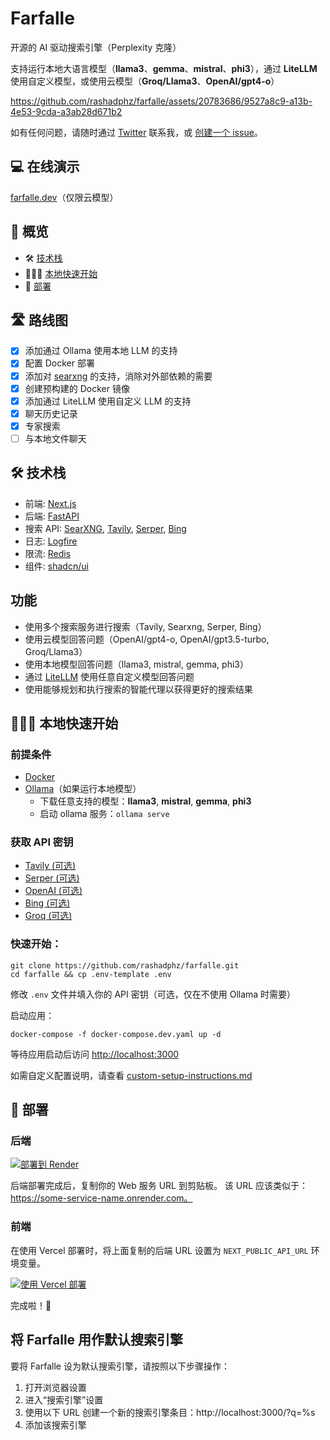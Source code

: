 # Farfalle

开源的 AI 驱动搜索引擎（Perplexity 克隆）

支持运行本地大语言模型（**llama3**、**gemma**、**mistral**、**phi3**），通过 **LiteLLM** 使用自定义模型，或使用云模型（**Groq/Llama3**、**OpenAI/gpt4-o**）

https://github.com/rashadphz/farfalle/assets/20783686/9527a8c9-a13b-4e53-9cda-a3ab28d671b2

如有任何问题，请随时通过 [Twitter](https://twitter.com/rashadphz) 联系我，或 [创建一个 issue](https://github.com/rashadphz/farfalle/issues/new)。

## 💻 在线演示

[farfalle.dev](https://farfalle.dev/)（仅限云模型）

## 📖 概览

- 🛠️ [技术栈](#%EF%B8%8F-tech-stack)
- 🏃🏿‍♂️ [本地快速开始](#%EF%B8%8F-getting-started)
- 🚀 [部署](#-deploy)

## 🛣️ 路线图

- [x] 添加通过 Ollama 使用本地 LLM 的支持
- [x] 配置 Docker 部署
- [x] 添加对 [searxng](https://github.com/searxng/searxng) 的支持，消除对外部依赖的需要
- [x] 创建预构建的 Docker 镜像
- [x] 添加通过 LiteLLM 使用自定义 LLM 的支持
- [x] 聊天历史记录
- [x] 专家搜索
- [ ] 与本地文件聊天

## 🛠️ 技术栈

- 前端: [Next.js](https://nextjs.org/)
- 后端: [FastAPI](https://fastapi.tiangolo.com/)
- 搜索 API: [SearXNG](https://github.com/searxng/searxng), [Tavily](https://tavily.com/), [Serper](https://serper.dev/), [Bing](https://www.microsoft.com/en-us/bing/apis/bing-web-search-api)
- 日志: [Logfire](https://pydantic.dev/logfire)
- 限流: [Redis](https://redis.io/)
- 组件: [shadcn/ui](https://ui.shadcn.com/)

## 功能

- 使用多个搜索服务进行搜索（Tavily, Searxng, Serper, Bing）
- 使用云模型回答问题（OpenAI/gpt4-o, OpenAI/gpt3.5-turbo, Groq/Llama3）
- 使用本地模型回答问题（llama3, mistral, gemma, phi3）
- 通过 [LiteLLM](https://litellm.vercel.app/docs/providers) 使用任意自定义模型回答问题
- 使用能够规划和执行搜索的智能代理以获得更好的搜索结果

## 🏃🏿‍♂️ 本地快速开始

### 前提条件

- [Docker](https://docs.docker.com/get-docker/)
- [Ollama](https://ollama.com/download)（如果运行本地模型）
  - 下载任意支持的模型：**llama3**, **mistral**, **gemma**, **phi3**
  - 启动 ollama 服务：`ollama serve`

### 获取 API 密钥

- [Tavily (可选)](https://app.tavily.com/home)
- [Serper (可选)](https://serper.dev/dashboard)
- [OpenAI (可选)](https://platform.openai.com/api-keys)
- [Bing (可选)](https://www.microsoft.com/en-us/bing/apis/bing-web-search-api)
- [Groq (可选)](https://console.groq.com/keys)

### 快速开始：
```
git clone https://github.com/rashadphz/farfalle.git
cd farfalle && cp .env-template .env
```
修改 `.env` 文件并填入你的 API 密钥（可选，仅在不使用 Ollama 时需要）

启动应用：
```
docker-compose -f docker-compose.dev.yaml up -d
```

等待应用启动后访问 [http://localhost:3000](http://localhost:3000)

如需自定义配置说明，请查看 [custom-setup-instructions.md](/custom-setup-instructions.md)

## 🚀 部署

### 后端

[![部署到 Render](https://render.com/images/deploy-to-render-button.svg)](https://render.com/deploy?repo=https://github.com/rashadphz/farfalle)

后端部署完成后，复制你的 Web 服务 URL 到剪贴板。
该 URL 应该类似于：https://some-service-name.onrender.com。

### 前端

在使用 Vercel 部署时，将上面复制的后端 URL 设置为 `NEXT_PUBLIC_API_URL` 环境变量。

[![使用 Vercel 部署](https://vercel.com/button)](https://vercel.com/new/clone?repository-url=https%3A%2F%2Fgithub.com%2Frashadphz%2Ffarfalle&env=NEXT_PUBLIC_API_URL&envDescription=URL%20for%20your%20backend%20application.%20For%20backends%20deployed%20with%20Render%2C%20the%20URL%20will%20look%20like%20this%3A%20https%3A%2F%2F%5Bsome-hostname%5D.onrender.com&root-directory=src%2Ffrontend)

完成啦！🎉

## 将 Farfalle 用作默认搜索引擎

要将 Farfalle 设为默认搜索引擎，请按照以下步骤操作：
1. 打开浏览器设置
2. 进入“搜索引擎”设置
3. 使用以下 URL 创建一个新的搜索引擎条目：http://localhost:3000/?q=%s
4. 添加该搜索引擎